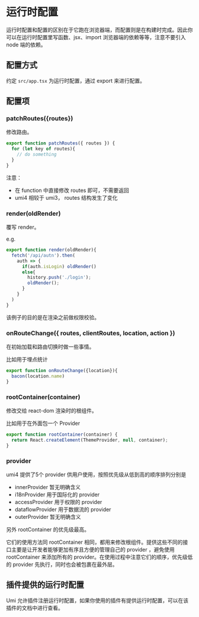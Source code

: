 # 运行时配置

运行时配置和配置的区别在于它跑在浏览器端，而配置则是在构建时完成。因此你可以在运行时配置里写函数、jsx、import 浏览器端的依赖等等，注意不要引入 node 端的依赖。

## 配置方式
约定 `src/app.tsx` 为运行时配置，通过 export 来进行配置。

## 配置项

### patchRoutes({routes})

修改路由。

```ts
export function patchRoutes({ routes }) {
  for (let key of routes){
    // do something
  }
}
```

注意：
- 在 function 中直接修改 routes 即可，不需要返回
- umi4 相较于 umi3， routes 结构发生了变化


### render(oldRender)
覆写 render。

e.g.
```ts
export function render(oldRender){
  fetch('/api/autn').then(
    auth => {
      if(auth.isLogin) oldRender()
      else{
        history.push('./login');
        oldRender();
      }
    }
  )
}
```
该例子的目的是在渲染之前做权限校验。

### onRouteChange({ routes, clientRoutes, location, action })

在初始加载和路由切换时做一些事情。

比如用于埋点统计
```ts
export function onRouteChange({location}){
  bacon(location.name)
}
```

### rootContainer(container)
修改交给 react-dom 渲染时的根组件。

比如用于在外面包一个 Provider
```ts
export function rootContainer(container) {
  return React.createElement(ThemeProvider, null, container);
}
```

### provider

umi4 提供了5个 provider 供用户使用，按照优先级从低到高的顺序排列分别是
- innerProvider 暂无明确含义
- i18nProvider 用于国际化的 provider
- accessProvider 用于权限的 provider
- dataflowProvider 用于数据流的 provider
- outerProvider 暂无明确含义

另外 rootContainer 的优先级最高。

它们的使用方法同 rootContainer 相同，都用来修改根组件。提供这些不同的接口主要是让开发者能够更加有序且方便的管理自己的 provider ，避免使用 rootContainer 来添加所有的 provider。在使用过程中注意它们的顺序，优先级低的 provider 先执行，同时也会被包裹在最外层。

## 插件提供的运行时配置

Umi 允许插件注册运行时配置，如果你使用的插件有提供运行时配置，可以在该插件的文档中进行查看。

